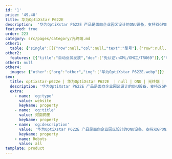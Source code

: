 ```yaml
---
id: '1'
price: '49.40'
title: 华为OptiXstar P622E
description:  '华为OptiXstar P622E 产品是面向企业园区设计的ONU设备，支持双GPON上行接入，并提供4个GE接口，为用户提供高速宽带、企业专线，视频监控等多种业务。'
featured: true
order: 223
category: src/pages/category/光终端.md
other1: 
  table: {"single":[[{"row":null,"col":null,"text":"型号"},{"row":null,"col":null,"text":"华为OptiXstar P622E"}],[{"row":null,"col":null,"text":"尺寸（宽×深×高）"},{"row":null,"col":null,"text":"160mm x 110mm x 30mm（不含脚垫）"}],[{"row":null,"col":null,"text":"重量（不含适配器）"},{"row":null,"col":null,"text":"<1.5kg"}],[{"row":null,"col":null,"text":"工作环境温度"},{"row":null,"col":null,"text":"-40°C ~ +55°C"}],[{"row":null,"col":null,"text":"工作环境湿度"},{"row":null,"col":null,"text":"5% RH ～ 95% RH，非凝结"}],[{"row":null,"col":null,"text":"电源适配器额定输入范围"},{"row":null,"col":null,"text":"100 ～ 240 V AC，50/60 Hz"}],[{"row":null,"col":null,"text":"整机供电"},{"row":null,"col":null,"text":"12 V, 1 A"}],[{"row":null,"col":null,"text":"网络侧接口"},{"row":null,"col":null,"text":"双GPON"}],[{"row":null,"col":null,"text":"用户侧接口"},{"row":null,"col":null,"text":"4*GE"}],[{"row":null,"col":null,"text":"静态功耗"},{"row":null,"col":null,"text":"4W"}],[{"row":null,"col":null,"text":"最大功耗"},{"row":null,"col":null,"text":"5.5W"}],[{"row":null,"col":null,"text":"防雷规格"},{"row":null,"col":null,"text":"GE：共模6kV，差模1.5kV；AC电源：共模6kV，差模6kV"}],[{"row":null,"col":null,"text":"安装方式"},{"row":null,"col":null,"text":"室外网络箱安装，室内桌面平放、挂墙或网络箱中安装。"}],[{"row":null,"col":null,"text":"PON接口"},{"row":null,"col":null,"text":"• GPON，接口类型：SC/UPC\n• 遵循标准ITU-T G.984.2， Class B+\n• 接收灵敏度：-27dBm；\n• 过载光功率：-8dBm；\n• 传输速率：下行速率2.488Gbit/s，上行速率1.244Gbit/s\n• Type B单归属\n• Type B双归属（二层转发模式下支持）"}],[{"row":null,"col":null,"text":"GE接口"},{"row":null,"col":null,"text":"• 接口类型：RJ-45\n• 10/100/1000 Mbit/s接口速率自适应\n• MDI/MDIX自动配置\n• MAC地址学习数配置\n• 基于以太端口的VLAN透传、过滤"}]]}
other2:
  features: [{"title":"自动业务发放","dec":["免认证\nXML/OMCI/TR069"]},{"title":"智能运维","dec":["XML/Web UI\n流氓ONT检测和自律\n环网检测/PPPoE仿真/DHCP仿真"]},{"title":"防雷","dec":["GE：共模6kV，差模1.5kV\nAC电源：共模6kV，差模6kV"]}]
other3: null
other4:
  images: {"other":{"org":"other","img":["华为OptiXstar P622E.webp"]}}
seo:
  title: optixstar-p622e | 华为OptiXstar P622E  | null | ONU | 光终端 | 企业光网络
  description: '华为OptiXstar P622E 产品是面向企业园区设计的ONU设备，支持双GPON上行接入，并提供4个GE接口，为用户提供高速宽带、企业专线，视频监控等多种业务。'
  extra:
    - name: 'og:type'
      value: website
      keyName: property
    - name: 'og:title'
      value: 河南网田
      keyName: property
    - name: 'og:description'
      value: '华为OptiXstar P622E 产品是面向企业园区设计的ONU设备，支持双GPON上行接入，并提供4个GE接口，为用户提供高速宽带、企业专线，视频监控等多种业务。'
      keyName: property
    - name: Robots
      value: all
template: product
---
```

